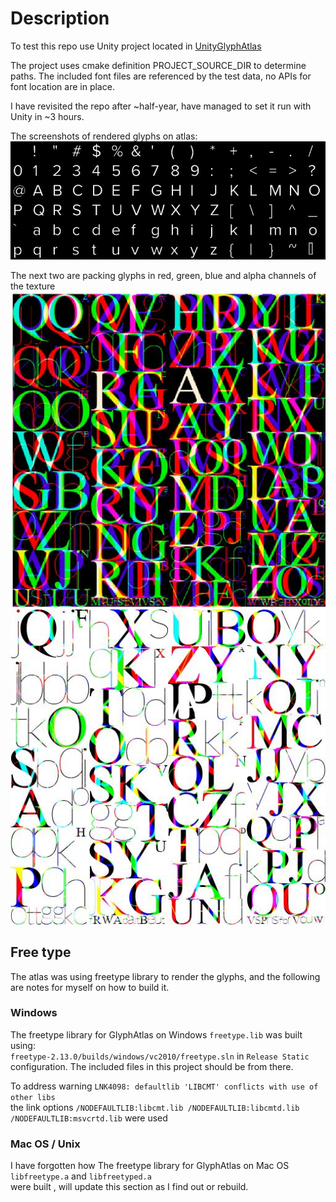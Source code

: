 # Description

To test this repo use Unity project located in [UnityGlyphAtlas](https://github.com/Owlrazum/UnityGlyphAtlas)

The project uses cmake definition PROJECT_SOURCE_DIR to determine paths.
The included font files are referenced by the test data, no APIs for font location are in place.

I have revisited the repo after ~half-year, have managed to set it run with Unity in ~3 hours.

The screenshots of rendered glyphs on atlas:
![](glyph_atlas_simple.jpg) <br>

The next two are packing glyphs in red, green, blue and alpha channels of the texture
![](glyph_atlas_black.jpg)
![](glyph_atlas_white.jpg)

## Free type
The atlas was using freetype library to render the glyphs, and the following are notes for myself on how to build it.

### Windows

The freetype library for GlyphAtlas on Windows `freetype.lib` was built using:<br>
`freetype-2.13.0/builds/windows/vc2010/freetype.sln` in `Release Static` configuration.
The included files in this project should be from there.

To address warning `LNK4098: defaultlib 'LIBCMT' conflicts with use of other libs` <br>
the link options `/NODEFAULTLIB:libcmt.lib /NODEFAULTLIB:libcmtd.lib /NODEFAULTLIB:msvcrtd.lib` were used

### Mac OS / Unix

I have forgotten how The freetype library for GlyphAtlas on Mac OS
`libfreetype.a` and `libfreetyped.a` <br>
were built , will update this section as I find out or rebuild.
